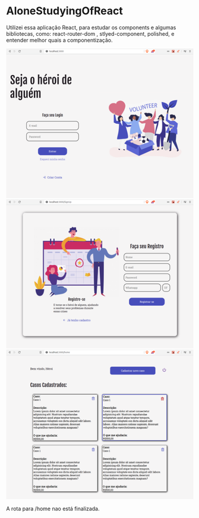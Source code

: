 # AloneStudyingOfReact
Utilizei essa aplicação React, para estudar os components e algumas bibliotecas, como: react-router-dom , stlyed-component, polished, e entender melhor quais a componentização.


<img src="src/images/signIn.png" width=550 >

<img src="src/images/signup.png" width=550 >

<img src="src/images/home.png" width=550 >

A rota para /home nao está finalizada.
